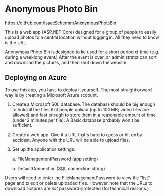 # Anonymous Photo Bin

https://github.com/IsaacSchemm/AnonymousPhotoBin

This is a web app (ASP.NET Core) designed for a group of people to easily upload photos to a central location without logging in. All they need to know is the URL.

Anonymous Photo Bin is designed to be used for a short period of time (e.g. during a weeklong event.) After the event is over, an administrator can sort and download the pictures, and then shut down the website.

## Deploying on Azure

To use this app, you have to deploy it yourself. The most straightforward way is by creating a Microsoft Azure account.

1. Create a Microsoft SQL database. The database should be big enough to hold all the files that people upload (up to 100 MB; video files are allowed) and fast enough to store them in a reasonable amount of time (under 2 minutes per file). A Basic database probably won't be sufficient.

2. Create a web app. Give it a URL that's hard to guess or hit on by accident. Anyone with the URL will be able to upload files.

3. Set up the application settings:

    a. FileManagementPassword (app setting)
	
	b. DefaultConnection (SQL connection string)

Users will need to enter the FileManagementPassword to view the "list" page and to edit or delete uploaded files. However, note that the URLs to download pictures are *not* password-protected (for technical reasons.)
